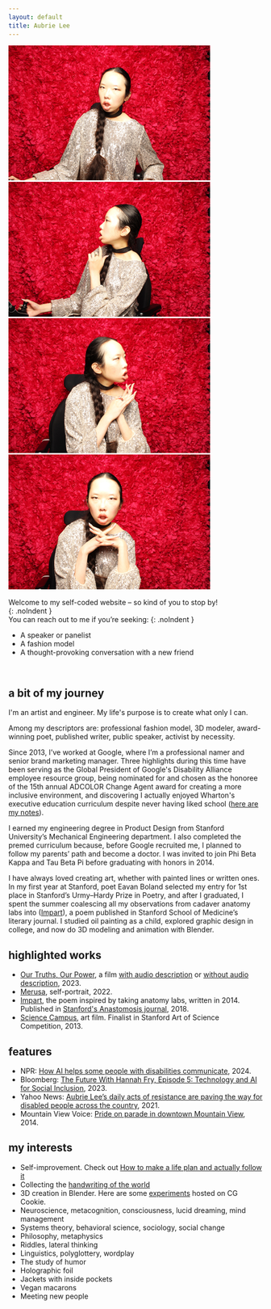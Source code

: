 ```yaml
---
layout: default
title: Aubrie Lee
---
```


<div class="photobooth">
    <img src="/media/aubrie-lee_photobooth-1.jpg" alt="Aubrie looks at the camera from within a photobooth. Her hair is in a braid, and she wears a glittering dress, a black choker, and gold ear jewelry." class="photoboothTile">
    <img src="/media/aubrie-lee_photobooth-2.jpg" alt="In this second tile of this photo strip, she's facing to her right, with her face in profile. Her left hand is lifted to her chin. The headrest of her echair is behind her." class="photoboothTile">
    <img src="/media/aubrie-lee_photobooth-3.jpg" alt="In this third tile, she's facing to her left." class="photoboothTile">
    <img src="/media/aubrie-lee_photobooth-4.jpg" alt="Finally, she's looking straight at the camera, with her hands folded together under her chin and her fingers flared outwards." class="photoboothTile">
</div>

Welcome to my self-coded website – so kind of you to stop by!<br>
{: .noIndent }
<br>
You can reach out to me if you’re seeking:
{: .noIndent }

- A speaker or panelist
- A fashion model
- A thought-provoking conversation with a new friend
<br>

## a bit of my journey

I'm an artist and engineer. My life's purpose is to create what only I can.

Among my descriptors are: professional fashion model, 3D modeler, award-winning poet, published writer, public speaker, activist by necessity.

Since 2013, I’ve worked at Google, where I’m a professional namer and senior brand marketing manager. Three highlights during this time have been serving as the Global President of Google's Disability Alliance employee resource group, being nominated for and chosen as the honoree of the 15th annual ADCOLOR Change Agent award for creating a more inclusive environment, and discovering I actually enjoyed Wharton's executive education curriculum despite never having liked school ([here are my notes](https://www.instagram.com/p/BgWwmAoDWQh/)).

I earned my engineering degree in Product Design from Stanford University’s Mechanical Engineering department. I also completed the premed curriculum because, before Google recruited me, I planned to follow my parents’ path and become a doctor. I was invited to join Phi Beta Kappa and Tau Beta Pi before graduating with honors in 2014.

I have always loved creating art, whether with painted lines or written ones. In my first year at Stanford, poet Eavan Boland selected my entry for 1st place in Stanford’s Urmy–Hardy Prize in Poetry, and after I graduated, I spent the summer coalescing all my observations from cadaver anatomy labs into ([Impart](https://aubrielee.com/impart)), a poem published in Stanford School of Medicine’s literary journal. I studied oil painting as a child, explored graphic design in college, and now do 3D modeling and animation with Blender.

## highlighted works
- [Our Truths, Our Power](https://blog.google/inside-google/life-at-google/disability-pride-month-2023/), a film [with audio description](https://youtu.be/LojBpZ_CpRY) or [without audio description](https://youtu.be/mof8iaLz4mk), 2023.
- [Merusa](https://www.instagram.com/p/CkZ0RtRL4HY/?utm_source=ig_web_copy_link), self-portrait, 2022.
- <a href="https://aubrielee.com/impart" tabindex="0"><span class="pieceTitle">Impart</span></a>, the poem inspired by taking anatomy labs, written in 2014. Published in <a href="https://med.stanford.edu/medicineandthemuse/events/About.html" target="_blank" tabindex="0">Stanford's Anastomosis journal</a>, 2018.
- <a href="https://www.youtube.com/watch?v=cNyE5ZhvGDI" target="_blank" tabindex="0"><span class="pieceTitle">Science Campus</span></a>, art film. Finalist in Stanford Art of Science Competition, 2013.

## features
- NPR: [How AI helps some people with disabilities communicate](https://www.marketplace.org/2024/01/02/how-ai-helps-some-people-with-disabilities-communicate/), 2024.
- Bloomberg: <a href="https://www.bloomberg.com/news/videos/2023-03-23/technology-and-ai-for-social-inclusion-the-future-with-hannah-fry-episode-5-digital">The Future With Hannah Fry, Episode 5: Technology and AI for Social Inclusion</a>, 2023.
- Yahoo News: <a href="https://www.yahoo.com/news/aubrie-lee-daily-acts-resistance-133931290.html">Aubrie Lee’s daily acts of resistance are paving the way for disabled people across the country</a>, 2021.
- Mountain View Voice: <a href="https://www.mv-voice.com/news/show_photo.php?main_id=8360&type=p&media_id=6618&section_id=1" target="_blank" tabindex="0">Pride on parade in downtown Mountain View</a>, 2014.

## my interests
- Self-improvement. Check out <a href="https://medium.com/@aubrie/how-to-make-a-life-plan-and-actually-follow-it-801e5335a63a" target="_blank" tabindex="0"><span class="pieceTitle">How to make a life plan and actually follow it</span></a>
- Collecting the <a href="https://www.reddit.com/r/Handwriting/comments/ndcful/help_me_collect_the_handwriting_of_the_world_if/" target="_blank" tabindex="0">handwriting of the world</a>
- 3D creation in Blender. Here are some <a href="https://cgcookie.com/u/aubrie" target="_blank" tabindex="0">experiments</a> hosted on CG Cookie.
- Neuroscience, metacognition, consciousness, lucid dreaming, mind management
- Systems theory, behavioral science, sociology, social change
- Philosophy, metaphysics
- Riddles, lateral thinking
- Linguistics, polyglottery, wordplay
- The study of humor
- Holographic foil
- Jackets with inside pockets
- Vegan macarons
- Meeting new people
